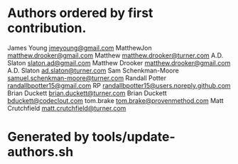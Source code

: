 # Authors ordered by first contribution.

James Young <jmeyoung@gmail.com>
MatthewJon <matthew.drooker@gmail.com>
Matthew <matthew.drooker@turner.com>
A.D. Slaton <slaton.ad@gmail.com>
Matthew Drooker <matthew.drooker@gmail.com>
A.D. Slaton <ad.slaton@turner.com>
Sam Schenkman-Moore <samuel.schenkman-moore@turner.com>
Randall Potter <randallbpotter15@gmail.com>
RP <randallbpotter15@users.noreply.github.com>
Brian Duckett <brian.duckett@turner.com>
Brian Duckett <bduckett@codeclout.com>
tom.brake <tom.brake@provenmethod.com>
Matt Crutchfield <matt.crutchfield@turner.com>

# Generated by tools/update-authors.sh
